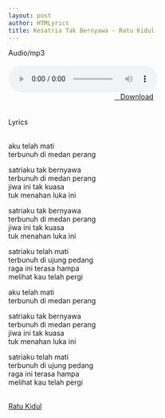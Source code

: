 ```yaml
---
layout: post
author: HTMLyrics
title: Kesatria Tak Bernyawa - Ratu Kidul
---
```


<div class="htl">Audio/mp3</div><br />

<audio class='js-player' style="--plyr-color-main: #212121;" controls>
<source src="https://drive.google.com/uc?authuser=0&id=1F9fmmWFmY5wz-xeRJXlJ408WauC1vVK3&export=download" type="audio/mp3">
</audio><br />

<center>
<a href="/download/kesatriatakbernyawa-ratukidul" class="hbt"><i class="fa fa-chevron-down" aria-hidden="true"></i>&nbsp; &nbsp;Download</a>
</center><br />
<br />

<div class="htl">Lyrics</div><br />

aku telah mati<br />
terbunuh di medan perang<br />

satriaku tak bernyawa<br />
terbunuh di medan perang<br />
jiwa ini tak kuasa<br />
tuk menahan luka ini<br />

satriaku tak bernyawa<br />
terbunuh di medan perang<br />
jiwa ini tak kuasa<br />
tuk menahan luka ini<br />

satriaku telah mati<br />
terbunuh di ujung pedang<br />
raga ini terasa hampa<br />
melihat kau telah pergi<br />

aku telah mati<br />
terbunuh di medan perang<br />

satriaku tak bernyawa<br />
terbunuh di medan perang<br />
jiwa ini tak kuasa<br />
tuk menahan luka ini<br />

satriaku telah mati<br />
terbunuh di ujung pedang<br />
raga ini terasa hampa<br />
melihat kau telah pergi<br />
<br />

<i class="fa fa-hashtag" aria-hidden="true"></i>
<a href="/artist/ratukidul">Ratu Kidul</a>
